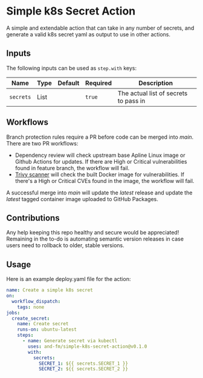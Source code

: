 # Simple k8s Secret Action

A simple and extendable action that can take in any number of secrets, and generate a valid k8s secret yaml as output to use in other actions.

## Inputs

The following inputs can be used as `step.with` keys:

| Name      | Type | Default | Required | Description                           |
| --------- | ---- | ------- | -------- | ------------------------------------- |
| `secrets` | List |         | `true`   | The actual list of secrets to pass in |

## Workflows

Branch protection rules require a PR before code can be merged into _main_. There are two PR workflows:

- Dependency review will check upstream base Apline Linux image or Github Actions for updates. If there are High or Critical vulnerabilities found in feature branch, the workflow will fail.
- [Trivy scanner](https://github.com/aquasecurity/trivy) will check the built Docker image for vulnerabilities. If there's a High or Critical CVEs found in the image, the workflow will fail.

A successful merge into _main_ will update the _latest_ release and update the _latest_ tagged container image uploaded to GitHub Packages.

## Contributions

Any help keeping this repo healthy and secure would be appreciated! \
Remaining in the to-do is automating semantic version releases in case users need to rollback to older, stable versions.

## Usage

Here is an example deploy.yaml file for the action:

```yaml
name: Create a simple k8s secret
on:
  workflow_dispatch:
    tags: none
jobs:
  create_secret:
    name: Create secret
    runs-on: ubuntu-latest
    steps:
      - name: Generate secret via kubectl
        uses: and-fm/simple-k8s-secret-action@v0.1.0
        with:
          secrets:
            SECRET_1: ${{ secrets.SECRET_1 }}
            SECRET_2: ${{ secrets.SECRET_2 }}
```

